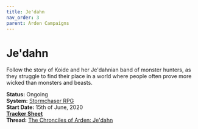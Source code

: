 ```yaml
---
title: Je'dahn
nav_order: 3
parent: Arden Campaigns
---
```

  
# Je'dahn
Follow the story of Koide and her Je'dahnian band of monster hunters, as they struggle to find their place in a world where people often prove more wicked than monsters and beasts.

**Status:** Ongoing<br>
**System:** [Stormchaser RPG](https://stormchaserroleplaying.com/stormchaserRPG/)<br>
**Start Date:** 15th of June, 2020<br>
[**Tracker Sheet**](https://docs.google.com/spreadsheets/d/1S63iP3mTCCbFQrudfzjZQJZJuPtr2NRn8nCPp0x_1iA/edit#gid=1756785175)<br>
**Thread:** [The Chronciles of Arden: Je'dahn](https://discord.com/channels/476843342001602570/722185316370350253)
